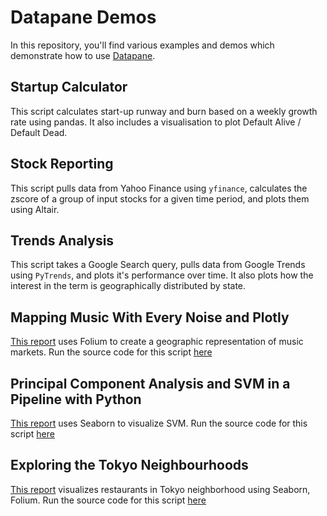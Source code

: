 # Datapane Demos
In this repository, you'll find various examples and demos which demonstrate how to use [Datapane](https://datapane.com). 

## Startup Calculator
This script calculates start-up runway and burn based on a weekly growth rate using pandas. It also includes a visualisation to plot Default Alive / Default Dead.

## Stock Reporting
This script pulls data from Yahoo Finance using `yfinance`, calculates the zscore of a group of input stocks for a given time period, and plots them using Altair.

## Trends Analysis
This script takes a Google Search query, pulls data from Google Trends using `PyTrends`, and plots it's performance over time. It also plots how the interest in the term is geographically distributed by state.

## Mapping Music With Every Noise and Plotly
[This report](https://datapane.com/carlos_valcarcel/reports/mapping_music_76f09125/) uses Folium to create a geographic representation of music markets. Run the source code for this script [here](https://mybinder.org/v2/gh/khuyentran1401/Music-Marketing/b4b3c0eb37a2f1e9bc129d7aa2c1a4892f657f3f?filepath=music_marketing%2Ftargeting.ipynb)

## Principal Component Analysis and SVM in a Pipeline with Python
[This report](https://datapane.com/saptashwa/reports/svm_ee952f44/) uses Seaborn to visualize SVM. Run the source code for this script [here](https://mybinder.org/v2/gh/khuyentran1401/Machine_Learning/ce7fae1c5d9fab8eefcd624674c10afaa1704bbd?filepath=machine_learning%2FSVM_Decision_Boundary%2FDecision_Boundary_SVM.ipynb)

## Exploring the Tokyo Neighbourhoods
[This report](https://datapane.com/saptashwa/reports/tokyo_a1fc6bd4/) visualizes restaurants in Tokyo neighborhood using Seaborn, Folium. Run the source code for this script [here](https://mybinder.org/v2/gh/khuyentran1401/Coursera_Capstone/045bdda48e3e5c947e4f73406de0d877ac741aa2?filepath=Week5%2FCapstone_Week4_Part2.ipynb)

